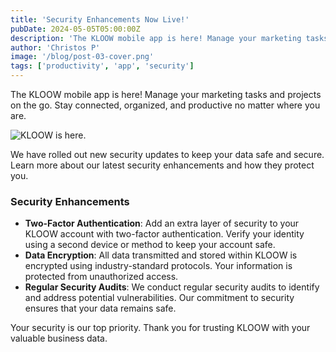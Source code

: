```yaml
---
title: 'Security Enhancements Now Live!'
pubDate: 2024-05-05T05:00:00Z
description: 'The KLOOW mobile app is here! Manage your marketing tasks and projects on the go. Stay connected, organized, and productive no matter where you are.'
author: 'Christos P'
image: '/blog/post-03-cover.png'
tags: ['productivity', 'app', 'security']
---
```


The KLOOW mobile app is here! Manage your marketing tasks and projects on the go. Stay connected, organized, and productive no matter where you are.

![KLOOW is here.](/blog/post-03.png)

We have rolled out new security updates to keep your data safe and secure. Learn more about our latest security enhancements and how they protect you.

### Security Enhancements

- **Two-Factor Authentication**: Add an extra layer of security to your KLOOW account with two-factor authentication. Verify your identity using a second device or method to keep your account safe.
- **Data Encryption**: All data transmitted and stored within KLOOW is encrypted using industry-standard protocols. Your information is protected from unauthorized access.
- **Regular Security Audits**: We conduct regular security audits to identify and address potential vulnerabilities. Our commitment to security ensures that your data remains safe.

Your security is our top priority. Thank you for trusting KLOOW with your valuable business data.
